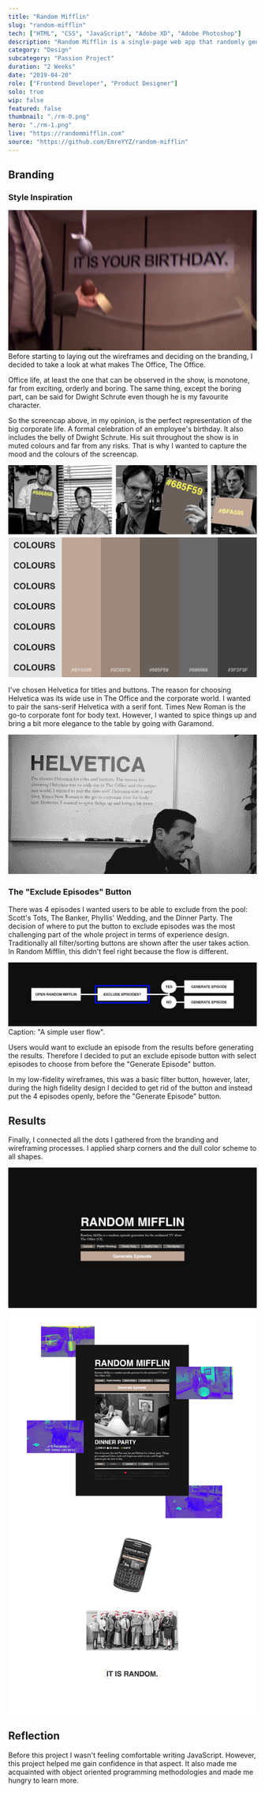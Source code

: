 ```yaml
---
title: "Random Mifflin"
slug: "random-mifflin"
tech: ["HTML", "CSS", "JavaScript", "Adobe XD", "Adobe Photoshop"]
description: "Random Mifflin is a single-page web app that randomly generates a The Office (US) episode on demand."
category: "Design"
subcategory: "Passion Project"
duration: "2 Weeks"
date: "2019-04-20"
role: ["Frontend Developer", "Product Designer"]
solo: true
wip: false
featured: false
thumbnail: "./rm-0.png"
hero: "./rm-1.png"
live: "https://randommifflin.com"
source: "https://github.com/EmreYYZ/random-mifflin"
---
```


## Branding

### Style Inspiration

![rm-3.jpg](rm-3.jpg)
Before starting to laying out the wireframes and deciding on the branding, I decided to take a look at what makes The Office, The Office.

Office life, at least the one that can be observed in the show, is monotone, far from exciting, orderly and boring. The same thing, except the boring part, can be said for Dwight Schrute even though he is my favourite character.

So the screencap above, in my opinion, is the perfect representation of the big corporate life. A formal celebration of an employee's birthday. It also includes the belly of Dwight Schrute. His suit throughout the show is in muted colours and far from any risks. That is why I wanted to capture the mood and the colours of the screencap.

![rm-4.png](rm-4.png)

I've chosen Helvetica for titles and buttons. The reason for choosing Helvetica was its wide use in The Office and the corporate world. I wanted to pair the sans-serif Helvetica with a serif font. Times New Roman is the go-to corporate font for body text. However, I wanted to spice things up and bring a bit more elegance to the table by going with Garamond.

![rm-5.png](rm-5.png)

### The "Exclude Episodes" Button

There was 4 episodes I wanted users to be able to exclude from the pool: Scott's Tots, The Banker, Phyllis' Wedding, and the Dinner Party. The decision of where to put the button to exclude episodes was the most challenging part of the whole project in terms of experience design. Traditionally all filter/sorting buttons are shown after the user takes action. In Random Mifflin, this didn't feel right because the flow is different.

![rm-6.png](rm-6.png)
Caption: "A simple user flow".

Users would want to exclude an episode from the results before generating the results. Therefore I decided to put an exclude episode button with select episodes to choose from before the "Generate Episode" button.

In my low-fidelity wireframes, this was a basic filter button, however, later, during the high fidelity design I decided to get rid of the button and instead put the 4 episodes openly, before the "Generate Episode" button.

## Results

Finally, I connected all the dots I gathered from the branding and wireframing processes. I applied sharp corners and the dull color scheme to all shapes.

![rm-7.png](rm-7.png)

![rm-8.png](rm-8.png)

## Reflection

Before this project I wasn't feeling comfortable writing JavaScript. However, this project helped me gain confidence in that aspect. It also made me acquainted with object oriented programming methodologies and made me hungry to learn more.
